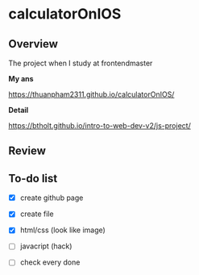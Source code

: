 # calculatorOnIOS

## Overview

The project when I study at frontendmaster

**My ans**

https://thuanpham2311.github.io/calculatorOnIOS/

**Detail**

https://btholt.github.io/intro-to-web-dev-v2/js-project/

## Review

## To-do list

- [x] create github page

- [x] create file

- [x] html/css (look like image)

- [ ] javacript (hack)

- [ ] check every done
